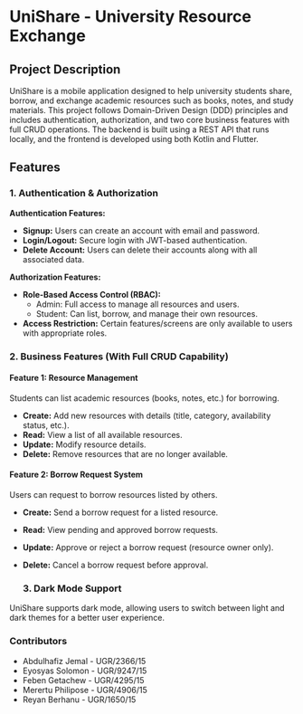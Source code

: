 # UniShare - University Resource Exchange

## Project Description
UniShare is a mobile application designed to help university students share, borrow, and exchange academic resources such as books, notes, and study materials. This project follows Domain-Driven Design (DDD) principles and includes authentication, authorization, and two core business features with full CRUD operations. The backend is built using a REST API that runs locally, and the frontend is developed using both Kotlin and Flutter.

## Features

### **1. Authentication & Authorization**
**Authentication Features:**
- **Signup:** Users can create an account with email and password.
- **Login/Logout:** Secure login with JWT-based authentication.
- **Delete Account:** Users can delete their accounts along with all associated data.

**Authorization Features:**
- **Role-Based Access Control (RBAC):**
  - Admin: Full access to manage all resources and users.
  - Student: Can list, borrow, and manage their own resources.
- **Access Restriction:** Certain features/screens are only available to users with appropriate roles.

### **2. Business Features (With Full CRUD Capability)**

#### **Feature 1: Resource Management**
Students can list academic resources (books, notes, etc.) for borrowing.
- **Create:** Add new resources with details (title, category, availability status, etc.).
- **Read:** View a list of all available resources.
- **Update:** Modify resource details.
- **Delete:** Remove resources that are no longer available.

#### **Feature 2: Borrow Request System**
Users can request to borrow resources listed by others.
- **Create:** Send a borrow request for a listed resource.
- **Read:** View pending and approved borrow requests.
- **Update:** Approve or reject a borrow request (resource owner only).
- **Delete:** Cancel a borrow request before approval.

  ### **3. Dark Mode Support**

UniShare supports dark mode, allowing users to switch between light and dark themes for a better user experience.
### Contributors
- Abdulhafiz Jemal - UGR/2366/15
- Eyosyas Solomon - UGR/9247/15
- Feben Getachew - UGR/4295/15
- Merertu Philipose - UGR/4906/15
- Reyan Berhanu - UGR/1650/15
